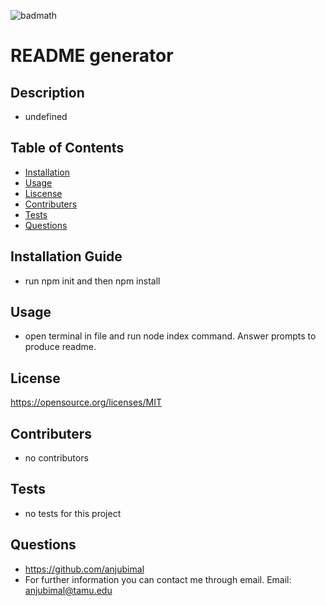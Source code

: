 
  ![badmath](https://img.shields.io/apm/l/vim-mode)
  #  README generator
  ## Description 
  * undefined
  ## Table of Contents
  * [Installation](#Installation)
  * [Usage](#Usage)
  * [Liscense](#License)
  * [Contributers](#Contributers)
  * [Tests](#Tests)
  * [Questions](#Questions)
  ## Installation Guide 
  * run npm init and then npm install
  ## Usage 
  * open terminal in file and run node index command. Answer prompts to produce readme.
  ## License
  https://opensource.org/licenses/MIT
  ## Contributers 
  * no contributors
  ## Tests 
  * no tests for this project
  ## Questions
  * https://github.com/anjubimal
  * For further information you can contact me through email. Email: anjubimal@tamu.edu


